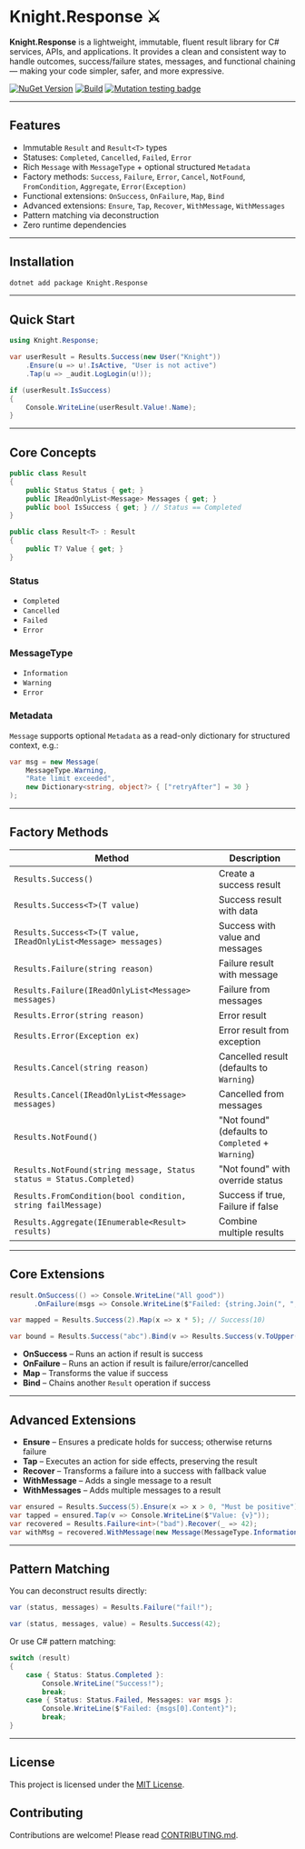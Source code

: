 # Knight.Response ⚔️

**Knight.Response** is a lightweight, immutable, fluent result library for C# services, APIs, and applications.
It provides a clean and consistent way to handle outcomes, success/failure states, messages, and functional chaining — making your code simpler, safer, and more expressive.

[![NuGet Version](https://img.shields.io/nuget/v/Knight.Response.svg)](https://www.nuget.org/packages/Knight.Response)
[![Build](https://github.com/KnightBadaru/Knight.Response/actions/workflows/ci.yml/badge.svg)](https://github.com/your-org/Knight.Response/actions)
[![Mutation testing badge](https://img.shields.io/endpoint?style=flat&url=https://badge-api.stryker-mutator.io/github.com/KnightBadaru/Knight.Response/main)](https://dashboard.stryker-mutator.io/reports/github.com/KnightBadaru/Knight.Response/main)

---

## Features

* Immutable `Result` and `Result<T>` types
* Statuses: `Completed`, `Cancelled`, `Failed`, `Error`
* Rich `Message` with `MessageType` + optional structured `Metadata`
* Factory methods: `Success`, `Failure`, `Error`, `Cancel`, `NotFound`, `FromCondition`, `Aggregate`, `Error(Exception)`
* Functional extensions: `OnSuccess`, `OnFailure`, `Map`, `Bind`
* Advanced extensions: `Ensure`, `Tap`, `Recover`, `WithMessage`, `WithMessages`
* Pattern matching via deconstruction
* Zero runtime dependencies

---

## Installation

```bash
dotnet add package Knight.Response
```

---

## Quick Start

```csharp
using Knight.Response;

var userResult = Results.Success(new User("Knight"))
    .Ensure(u => u!.IsActive, "User is not active")
    .Tap(u => _audit.LogLogin(u!));

if (userResult.IsSuccess)
{
    Console.WriteLine(userResult.Value!.Name);
}
```

---

## Core Concepts

```csharp
public class Result
{
    public Status Status { get; }
    public IReadOnlyList<Message> Messages { get; }
    public bool IsSuccess { get; } // Status == Completed
}

public class Result<T> : Result
{
    public T? Value { get; }
}
```

### Status

* `Completed`
* `Cancelled`
* `Failed`
* `Error`

### MessageType

* `Information`
* `Warning`
* `Error`

### Metadata

`Message` supports optional `Metadata` as a read-only dictionary for structured context, e.g.:

```csharp
var msg = new Message(
    MessageType.Warning,
    "Rate limit exceeded",
    new Dictionary<string, object?> { ["retryAfter"] = 30 }
);
```

---

## Factory Methods

| Method                                                               | Description                                       |
| -------------------------------------------------------------------- | ------------------------------------------------- |
| `Results.Success()`                                                  | Create a success result                           |
| `Results.Success<T>(T value)`                                        | Success result with data                          |
| `Results.Success<T>(T value, IReadOnlyList<Message> messages)`       | Success with value and messages                   |
| `Results.Failure(string reason)`                                     | Failure result with message                       |
| `Results.Failure(IReadOnlyList<Message> messages)`                   | Failure from messages                             |
| `Results.Error(string reason)`                                       | Error result                                      |
| `Results.Error(Exception ex)`                                        | Error result from exception                       |
| `Results.Cancel(string reason)`                                      | Cancelled result (defaults to `Warning`)          |
| `Results.Cancel(IReadOnlyList<Message> messages)`                    | Cancelled from messages                           |
| `Results.NotFound()`                                                 | "Not found" (defaults to `Completed` + `Warning`) |
| `Results.NotFound(string message, Status status = Status.Completed)` | "Not found" with override status                  |
| `Results.FromCondition(bool condition, string failMessage)`          | Success if true, Failure if false                 |
| `Results.Aggregate(IEnumerable<Result> results)`                     | Combine multiple results                          |

---

## Core Extensions

```csharp
result.OnSuccess(() => Console.WriteLine("All good"))
      .OnFailure(msgs => Console.WriteLine($"Failed: {string.Join(", ", msgs.Select(m => m.Content))}"));

var mapped = Results.Success(2).Map(x => x * 5); // Success(10)

var bound = Results.Success("abc").Bind(v => Results.Success(v.ToUpper()));
```

* **OnSuccess** – Runs an action if result is success
* **OnFailure** – Runs an action if result is failure/error/cancelled
* **Map** – Transforms the value if success
* **Bind** – Chains another `Result` operation if success

---

## Advanced Extensions

* **Ensure** – Ensures a predicate holds for success; otherwise returns failure
* **Tap** – Executes an action for side effects, preserving the result
* **Recover** – Transforms a failure into a success with fallback value
* **WithMessage** – Adds a single message to a result
* **WithMessages** – Adds multiple messages to a result

```csharp
var ensured = Results.Success(5).Ensure(x => x > 0, "Must be positive");
var tapped = ensured.Tap(v => Console.WriteLine($"Value: {v}"));
var recovered = Results.Failure<int>("bad").Recover(_ => 42);
var withMsg = recovered.WithMessage(new Message(MessageType.Information, "Recovered with default"));
```

---

## Pattern Matching

You can deconstruct results directly:

```csharp
var (status, messages) = Results.Failure("fail!");

var (status, messages, value) = Results.Success(42);
```

Or use C# pattern matching:

```csharp
switch (result)
{
    case { Status: Status.Completed }:
        Console.WriteLine("Success!");
        break;
    case { Status: Status.Failed, Messages: var msgs }:
        Console.WriteLine($"Failed: {msgs[0].Content}");
        break;
}
```

---

## License

This project is licensed under the [MIT License](./LICENSE).

## Contributing

Contributions are welcome! Please read [CONTRIBUTING.md](./CONTRIBUTING.md).
